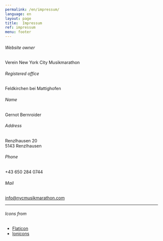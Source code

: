 ```yaml
---
permalink: /en/impressum/
language: en
layout: page 
title:  Impressum
ref: impressum
menu: footer
---
```

###### Website owner<br>
Verein New York City Musikmarathon<br>
###### Registered office
Feldkirchen bei Mattighofen<br>
###### Name
Gernot Bernroider<br>
###### Address <br>
Renzlhausen 20<br>
5143 Renzlhausen<br>
###### Phone<br>
+43 650 284 0744<br>
###### Mail<br>
<a href="mailto:info@nycmusikmarathon.com?subject=Impressum">info@nycmusikmarathon.com</a>

<hr>

###### Icons from<br>
* <a href="https://www.flaticon.com/" target="_blank" title="Flaticon">Flaticon</a>
* <a href="https://ionicons.com/" target="_blank" title="Ionicons">Ionicons</a> <i class="ion-logo-ionic"></i>

